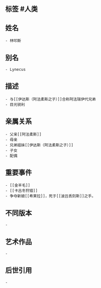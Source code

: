 ## 标签  #人类
## 姓名
	- 林叩斯
## 别名
	- Lynecus
## 描述
	- 与[[伊达斯（阿法柔斯之子）]]合称阿法瑞伊代兄弟
	- 目光锐利
## 亲属关系
	- 父亲[[阿法柔斯]]
	- 母亲
	- 兄弟姐妹[[伊达斯（阿法柔斯之子）]]
	- 子女
	- 配偶
## 重要事件
	- [[金羊毛]]
	- [[卡吕冬狩猎]]
	- 争夺新娘[[希莱拉]]，死于[[波吕丢刻斯]]之手。
## 不同版本
	-
## 艺术作品
	-
## 后世引用
	-
